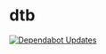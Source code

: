 # dtb
[![Dependabot Updates](https://github.com/xc0ff/dtb/actions/workflows/dependabot/dependabot-updates/badge.svg)](https://github.com/xc0ff/dtb/actions/workflows/dependabot/dependabot-updates)
